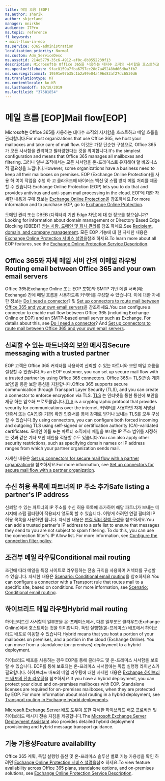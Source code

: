 ```yaml
---
title: 메일 흐름 [EOP]
ms.author: sharik
author: skjerland
manager: mnirkhe
audience: ITPro
ms.topic: reference
f1_keywords:
- mail-flow-in-eop
ms.service: o365-administration
localization_priority: Normal
ms.custom: Adm_ServiceDesc
ms.assetid: 214e5779-35c6-4912-af0c-8b0552239f13
description: Microsoft는 Office 365를 사용하는 대다수 조직의 사서함을 호스트하고 메일 흐름을 관리합니다. 이것은 가장 단순한 구성으로, Office 365가 모든 사서함을 관리하고 필터링한다는 것을 의미합니다. 그러나 일부 조직에서는 모든 사서함을 온-프레미스로 유지해야 할 비즈니스적 필요성을 느낍니다. EOP (Exchange Online Protection)를 사용 하 여이 작업을 수행 하 고 클라우드에 바이러스 백신 및 스팸 방지 메일 처리를 제공할 수 있습니다.
ms.openlocfilehash: 9fac8159a7fba6757ec28d7a45248bd06dba3fb7
ms.sourcegitcommit: 19591e97b35c1b2a99e04a496d83af27dc6530d6
ms.translationtype: MT
ms.contentlocale: ko-KR
ms.lasthandoff: 10/18/2019
ms.locfileid: "37581854"
---
```

# <a name="mail-floweop"></a><span data-ttu-id="1fdef-106">메일 흐름 [EOP]</span><span class="sxs-lookup"><span data-stu-id="1fdef-106">Mail flow[EOP]</span></span>

<span data-ttu-id="1fdef-107">Microsoft는 Office 365를 사용하는 대다수 조직의 사서함을 호스트하고 메일 흐름을 관리합니다.</span><span class="sxs-lookup"><span data-stu-id="1fdef-107">For most organizations that use Office 365, we host your mailboxes and take care of mail flow.</span></span> <span data-ttu-id="1fdef-108">이것은 가장 단순한 구성으로, Office 365가 모든 사서함을 관리하고 필터링한다는 것을 의미합니다.</span><span class="sxs-lookup"><span data-stu-id="1fdef-108">It's the simplest configuration and means that Office 365 manages all mailboxes and filtering.</span></span> <span data-ttu-id="1fdef-109">그러나 일부 조직에서는 모든 사서함을 온-프레미스로 유지해야 할 비즈니스적 필요성을 느낍니다.</span><span class="sxs-lookup"><span data-stu-id="1fdef-109">However, some organizations have a business need to keep all their mailboxes on premises.</span></span> <span data-ttu-id="1fdef-110">EOP (Exchange Online Protection)를 사용 하 여이 작업을 수행 하 고 클라우드에 바이러스 백신 및 스팸 방지 메일 처리를 제공할 수 있습니다.</span><span class="sxs-lookup"><span data-stu-id="1fdef-110">Exchange Online Protection (EOP) lets you to do that and provides antivirus and anti-spam mail processing in the cloud.</span></span> <span data-ttu-id="1fdef-111">EOP에 대한 자세한 내용과 구매 정보는 [Exchange Online Protection](https://products.office.com/exchange/exchange-email-security-spam-protection)을 참조하세요.</span><span class="sxs-lookup"><span data-stu-id="1fdef-111">For more information and to purchase EOP, go to [Exchange Online Protection](https://products.office.com/exchange/exchange-email-security-spam-protection).</span></span>
  
<span data-ttu-id="1fdef-112">도메인 관리 또는 DBEB (디렉터리 기반 Edge 차단)에 대 한 정보를 찾으십니까?</span><span class="sxs-lookup"><span data-stu-id="1fdef-112">Looking for information about domain management or Directory Based Edge Blocking (DBEB)?</span></span> <span data-ttu-id="1fdef-113">[받는 사람, 도메인 및 회사 관리](recipient-domain-and-company-management.md)를 참조 하세요.</span><span class="sxs-lookup"><span data-stu-id="1fdef-113">See [Recipient, domain, and company management](recipient-domain-and-company-management.md).</span></span> <span data-ttu-id="1fdef-114">모든 EOP 기능에 대 한 자세한 내용은 [Exchange Online Protection 서비스 설명을](exchange-online-protection-service-description.md)참조 하세요.</span><span class="sxs-lookup"><span data-stu-id="1fdef-114">To learn more about all EOP features, see the [Exchange Online Protection Service Description](exchange-online-protection-service-description.md).</span></span>
  
## <a name="routing-email-between-office-365-and-your-own-email-servers"></a><span data-ttu-id="1fdef-115">Office 365와 자체 메일 서버 간의 이메일 라우팅</span><span class="sxs-lookup"><span data-stu-id="1fdef-115">Routing email between Office 365 and your own email servers</span></span>

<span data-ttu-id="1fdef-p104">Office 365(Exchange Online 또는 EOP 포함)와 SMTP 기반 메일 서버(예: Exchange) 간에 메일 흐름을 사용하도록 커넥터를 구성할 수 있습니다. 이에 대한 자세한 정보는 [Do I need a connector](https://docs.microsoft.com/exchange/mail-flow-best-practices/use-connectors-to-configure-mail-flow/do-i-need-to-create-a-connector)? 및 [Set up connectors to route mail between Office 365 and your own email servers](https://docs.microsoft.com/exchange/mail-flow-best-practices/use-connectors-to-configure-mail-flow/set-up-connectors-to-route-mail)을 참조하세요.</span><span class="sxs-lookup"><span data-stu-id="1fdef-p104">You can configure a connector to enable mail flow between Office 365 (including Exchange Online or EOP) and an SMTP-based email server such as Exchange. For details about this, see [Do I need a connector](https://docs.microsoft.com/exchange/mail-flow-best-practices/use-connectors-to-configure-mail-flow/do-i-need-to-create-a-connector)? And [Set up connectors to route mail between Office 365 and your own email servers](https://docs.microsoft.com/exchange/mail-flow-best-practices/use-connectors-to-configure-mail-flow/set-up-connectors-to-route-mail).</span></span>
  
## <a name="secure-messaging-with-a-trusted-partner"></a><span data-ttu-id="1fdef-119">신뢰할 수 있는 파트너와의 보안 메시징</span><span class="sxs-lookup"><span data-stu-id="1fdef-119">Secure messaging with a trusted partner</span></span>

<span data-ttu-id="1fdef-120">EOP 고객은 Office 365 커넥터를 사용하여 신뢰할 수 있는 파트너와 보안 메일 흐름을 설정할 수 있습니다.</span><span class="sxs-lookup"><span data-stu-id="1fdef-120">As an EOP customer, you can set up secure mail flow with a trusted partner by using Office 365 connectors.</span></span> <span data-ttu-id="1fdef-121">Office 365는 TLS(전송 계층 보안)을 통한 보안 통신을 지원합니다.</span><span class="sxs-lookup"><span data-stu-id="1fdef-121">Office 365 supports secure communication through Transport Layer Security (TLS), and you can create a connector to enforce encryption via TLS.</span></span> <span data-ttu-id="1fdef-122">[TLS](https://docs.microsoft.com/microsoft-365/compliance/exchange-online-uses-tls-to-secure-email-connections) 는 인터넷을 통한 통신에 보안을 제공 하는 암호화 프로토콜입니다.</span><span class="sxs-lookup"><span data-stu-id="1fdef-122">[TLS](https://docs.microsoft.com/microsoft-365/compliance/exchange-online-uses-tls-to-secure-email-connections) is a cryptographic protocol that provides security for communications over the internet.</span></span> <span data-ttu-id="1fdef-123">커넥터를 사용하면 자체 서명된 인증서 또는 CA(인증 기관) 확인 인증서를 통해 강제로 받거나 보내는 TLS를 모두 구성할 수 있습니다.</span><span class="sxs-lookup"><span data-stu-id="1fdef-123">By using connectors, you can configure both forced incoming and outgoing TLS using self-signed or certification authority (CA)-validated certificates.</span></span> <span data-ttu-id="1fdef-124">도메인 이름 또는 파트너 조직에서 메일을 보내는 IP 주소 범위를 지정하는 것과 같은 기타 보안 제한을 적용할 수도 있습니다.</span><span class="sxs-lookup"><span data-stu-id="1fdef-124">You can also apply other security restrictions, such as specifying domain names or IP address ranges from which your partner organization sends mail.</span></span> 
  
<span data-ttu-id="1fdef-125">자세한 내용은 [Set up connectors for secure mail flow with a partner organization](https://docs.microsoft.com/exchange/mail-flow-best-practices/use-connectors-to-configure-mail-flow/set-up-connectors-for-secure-mail-flow-with-a-partner)을 참조하세요.</span><span class="sxs-lookup"><span data-stu-id="1fdef-125">For more information, see [Set up connectors for secure mail flow with a partner organization](https://docs.microsoft.com/exchange/mail-flow-best-practices/use-connectors-to-configure-mail-flow/set-up-connectors-for-secure-mail-flow-with-a-partner).</span></span>
  
## <a name="safe-listing-a-partners-ip-address"></a><span data-ttu-id="1fdef-126">수신 허용 목록에 파트너의 IP 주소 추가</span><span class="sxs-lookup"><span data-stu-id="1fdef-126">Safe listing a partner's IP address</span></span>

<span data-ttu-id="1fdef-p106">신뢰할 수 있는 파트너의 IP 주소를 수신 허용 목록에 추가하여 해당 파트너가 보내는 메시지에 스팸 필터링이 적용되지 않도록 할 수 있습니다. 이렇게 하려면 연결 필터의 IP 허용 목록을 사용하면 됩니다. 자세한 내용은 [연결 필터 정책 구성](https://go.microsoft.com/fwlink/p/?LinkID=287108)을 참조하세요.</span><span class="sxs-lookup"><span data-stu-id="1fdef-p106">You can add a trusted partner's IP address to a safe list to ensure that messages they send to you are not subject to spam filtering. To do this, you can use the connection filter's IP Allow list. For more information, see [Configure the connection filter policy](https://go.microsoft.com/fwlink/p/?LinkID=287108).</span></span>
  
## <a name="conditional-mail-routing"></a><span data-ttu-id="1fdef-130">조건부 메일 라우팅</span><span class="sxs-lookup"><span data-stu-id="1fdef-130">Conditional mail routing</span></span>

<span data-ttu-id="1fdef-p107">조건에 따라 메일을 특정 사이트로 라우팅하는 전송 규칙을 사용하여 커넥터를 구성할 수 있습니다. 자세한 내용은 [Scenario: Conditional email routing](https://docs.microsoft.com/exchange/mail-flow-best-practices/use-connectors-to-configure-mail-flow/conditional-mail-routing)을 참조하세요.</span><span class="sxs-lookup"><span data-stu-id="1fdef-p107">You can configure a connector with a Transport rule that routes mail to a specific site, based on conditions. For more information, see [Scenario: Conditional email routing](https://docs.microsoft.com/exchange/mail-flow-best-practices/use-connectors-to-configure-mail-flow/conditional-mail-routing).</span></span>
  
## <a name="hybrid-mail-routing"></a><span data-ttu-id="1fdef-133">하이브리드 메일 라우팅</span><span class="sxs-lookup"><span data-stu-id="1fdef-133">Hybrid mail routing</span></span>

<span data-ttu-id="1fdef-p108">하이브리드란 사서함의 일부분을 온-프레미스에서, 다른 일부분은 클라우드(Exchange Online)에서 호스트하는 것을 의미합니다. 독립 실행형(온-프레미스) 배포에서 하이브리드 배포로 이동할 수 있습니다.</span><span class="sxs-lookup"><span data-stu-id="1fdef-p108">Hybrid means that you host a portion of your mailboxes on premises, and a portion in the cloud (Exchange Online). You can move from a standalone (on-premises) deployment to a hybrid deployment.</span></span>
  
<span data-ttu-id="1fdef-p109">하이브리드 배포를 사용하는 경우 EOP를 통해 클라우드 및 온-프레미스 사서함을 보호할 수 있습니다. EOP를 통해 보호되는 온-프레미스 사서함에는 독립 실행형 라이선스가 필요합니다. 하이브리드 배포의 메일 라우팅에 대한 자세한 내용은 [Exchange 하이브리드 배포의 전송 라우팅](https://go.microsoft.com/fwlink/p/?LinkId=271757)을 참조하세요.</span><span class="sxs-lookup"><span data-stu-id="1fdef-p109">If you have a hybrid deployment, you can protect your cloud and on-premises mailboxes with EOP. Standalone licenses are required for on-premises mailboxes, when they are protected by EOP. For more information about mail routing in a hybrid deployment, see [Transport routing in Exchange hybrid deployments](https://go.microsoft.com/fwlink/p/?LinkId=271757).</span></span>
  
<span data-ttu-id="1fdef-139">[Microsoft Exchange Server 배포 도우미](https://go.microsoft.com/fwlink/p/?LinkId=287036) 또한 자세한 하이브리드 배포 프로비전 및 하이브리드 메시지 전송 지침을 제공합니다.</span><span class="sxs-lookup"><span data-stu-id="1fdef-139">The [Microsoft Exchange Server Deployment Assistant](https://go.microsoft.com/fwlink/p/?LinkId=287036) also provides detailed hybrid deployment provisioning and hybrid message transport guidance.</span></span> 
  
## <a name="feature-availability"></a><span data-ttu-id="1fdef-140">기능 가용성</span><span class="sxs-lookup"><span data-stu-id="1fdef-140">Feature availability</span></span>

<span data-ttu-id="1fdef-141">Office 365 계획, 독립 실행형 옵션 및 온-프레미스 솔루션 별로 기능 가용성을 확인 하려면 [Exchange Online Protection 서비스 설명을](exchange-online-protection-service-description.md)참조 하세요.</span><span class="sxs-lookup"><span data-stu-id="1fdef-141">To view feature availability across Office 365 plans, standalone options, and on-premises solutions, see [Exchange Online Protection Service Description](exchange-online-protection-service-description.md).</span></span>
